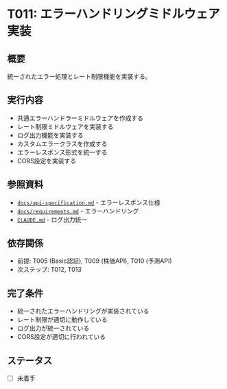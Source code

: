 # T011: エラーハンドリングミドルウェア実装

## 概要
統一されたエラー処理とレート制限機能を実装する。

## 実行内容
- 共通エラーハンドラーミドルウェアを作成する
- レート制限ミドルウェアを実装する
- ログ出力機能を実装する
- カスタムエラークラスを作成する
- エラーレスポンス形式を統一する
- CORS設定を実装する

## 参照資料
- [`docs/api-specification.md`](../api-specification.md) - エラーレスポンス仕様
- [`docs/requirements.md`](../requirements.md) - エラーハンドリング
- [`CLAUDE.md`](../../CLAUDE.md) - ログ出力統一

## 依存関係
- 前提: T005 (Basic認証), T009 (株価API), T010 (予測API)
- 次ステップ: T012, T013

## 完了条件
- 統一されたエラーハンドリングが実装されている
- レート制限が適切に動作している
- ログ出力が統一されている
- CORS設定が適切に行われている

## ステータス
- [ ] 未着手